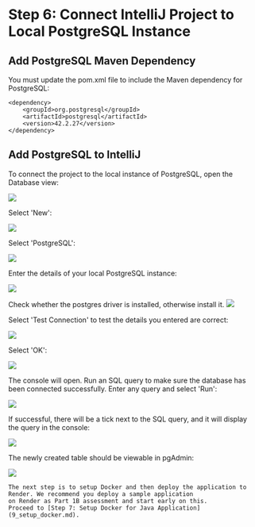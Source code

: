 # Step 6: Connect IntelliJ Project to Local PostgreSQL Instance

## Add PostgreSQL Maven Dependency

You must update the pom.xml file to include the Maven dependency for PostgreSQL:
````
<dependency>
    <groupId>org.postgresql</groupId>
    <artifactId>postgresql</artifactId>
    <version>42.2.27</version>
</dependency>
````


## Add PostgreSQL to IntelliJ

To connect the project to the local instance of PostgreSQL, open the Database view:

![](resources/7_connect_intellij_postgresql_1.png)

Select 'New':

![](resources/7_connect_intellij_postgresql_2.png)

Select 'PostgreSQL':

![](resources/7_connect_intellij_postgresql_3.png)

Enter the details of your local PostgreSQL instance:

![](resources/7_connect_intellij_postgresql_4.png)

Check whether the postgres driver is installed, otherwise install it.
![](resources/7_connect_intellij_postgresql_10.jpeg)

Select 'Test Connection' to test the details you entered are correct:

![](resources/7_connect_intellij_postgresql_5.png)

Select 'OK':

![](resources/7_connect_intellij_postgresql_6.png)

The console will open. Run an SQL query to make sure the database has been connected successfully. Enter any query and select 'Run':

![](resources/7_connect_intellij_postgresql_7.png)

If successful, there will be a tick next to the SQL query, and it will display the query in the console:

![](resources/7_connect_intellij_postgresql_8.png)

The newly created table should be viewable in pgAdmin:

![](resources/7_connect_intellij_postgresql_9.png)

```{admonition} What's Next
The next step is to setup Docker and then deploy the application to Render. We recommend you deploy a sample application
on Render as Part 1B assessment and start early on this. 
Proceed to [Step 7: Setup Docker for Java Application](9_setup_docker.md).
```
